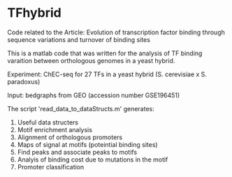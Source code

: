 # TFhybrid
Code related to the Article: Evolution of transcription factor binding through sequence variations and turnover of binding sites

This is a matlab code that was written for the analysis of TF binding varaition between orthologous genomes in a yeast hybrid.

Experiment: ChEC-seq for 27 TFs in a yeast hybrid (S. cerevisiae x S. paradoxus)

Input: bedgraphs from GEO (accession number GSE196451)

The script 'read_data_to_dataStructs.m' generates:
1. Useful data structers
2. Motif enrichment analysis
3. Alignment of orthologous promoters
4. Maps of signal at motifs (poteintial binding sites)
5. Find peaks and associate peaks to motifs
6. Analyis of binding cost due to mutations in the motif
7. Promoter classification
